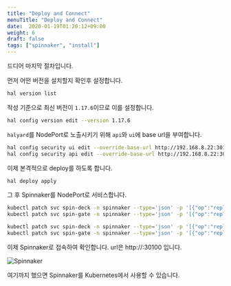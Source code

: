 ```yaml
---
title: "Deploy and Connect"
menuTitle: "Deploy and Connect"
date:  2020-01-19T01:20:12+09:00
weight: 6
draft: false
tags: ["spinnaker", "install"]
---
```


드디어 마지막 절차입니다.

먼저 어떤 버전을 설치할지 확인후 설정합니다.

```bash
hal version list
```

작성 기준으로 최신 버전이 `1.17.6`이므로 이를 설정합니다.

```bash
hal config version edit --version 1.17.6
```

`halyard`를 NodePort로 노출시키기 위해 `api`와 `ui`에 base url을 부여합니다.

```bash
hal config security ui edit --override-base-url http://192.168.8.22:30100
hal config security api edit --override-base-url http://192.168.8.22:30200
```

이제 본격적으로 deploy를 하도록 합니다.

```bash
hal deploy apply
```

그 후 Spinnaker를 NodePort로 서비스합니다.

```bash
kubectl patch svc spin-deck -n spinnaker --type='json' -p '[{"op":"replace","path":"/spec/type","value":"NodePort"}]'
kubectl patch svc spin-gate -n spinnaker --type='json' -p '[{"op":"replace","path":"/spec/type","value":"NodePort"}]'

kubectl patch svc spin-deck -n spinnaker --type='json' -p '[{"op":"replace","path":"/spec/ports/0/nodePort","value": 30100}]'
kubectl patch svc spin-gate -n spinnaker --type='json' -p '[{"op":"replace","path":"/spec/ports/0/nodePort","value": 30200}]'
```

이제 Spinnaker로 접속하여 확인합니다.
url은 http://<IP>:30100 입니다.

![Spinnaker](/images/Spinnaker/Install/spinnaker.png)

여기까지 했으면 Spinnaker를 Kubernetes에서 사용할 수 있습니다.